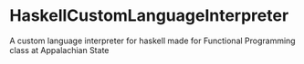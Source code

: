# HaskellCustomLanguageInterpreter
A custom language interpreter for haskell made for Functional Programming class at Appalachian State
